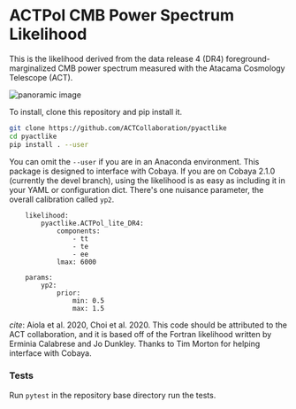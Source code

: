 # ACTPol CMB Power Spectrum Likelihood

This is the likelihood derived from the data release 4 (DR4) foreground-marginalized CMB power spectrum measured with the Atacama Cosmology Telescope (ACT).

<img src="https://act.princeton.edu/sites/act/files/styles/panopoly_image_original/public/media/angelapano.jpg" 
alt="panoramic image"/></a>


To install, clone this repository and pip install it.
```bash
git clone https://github.com/ACTCollaboration/pyactlike
cd pyactlike
pip install . --user
```

You can omit the `--user` if you are in an Anaconda environment. This package is designed to interface with Cobaya. If you are on Cobaya 2.1.0 (currently the devel branch), using the likelihood is as easy as including it in your YAML or configuration dict. There's one nuisance parameter, the overall calibration called `yp2`.

```
    likelihood:
        pyactlike.ACTPol_lite_DR4:
            components: 
                - tt
                - te
                - ee
            lmax: 6000
    
    params:   
        yp2:
            prior:
                min: 0.5
                max: 1.5     
```

*cite*: Aiola et al. 2020, Choi et al. 2020. This code should be attributed to the ACT collaboration, and it is based off of the Fortran likelihood written by Erminia Calabrese and Jo Dunkley. Thanks to Tim Morton for helping interface with Cobaya.

### Tests
Run `pytest` in the repository base directory run the tests.
